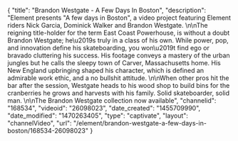{
    "title": "Brandon Westgate - A Few Days In Boston",
    "description": "Element presents \"A few days in Boston\", a video project featuring Element riders Nick Garcia, Dominick Walker and Brandon Westgate. \n\nThe reigning title-holder for the term East Coast Powerhouse, is without a doubt Brandon Westgate; he\u2019s truly in a class of his own. While power, pop, and innovation define his skateboarding, you won\u2019t find ego or bravado cluttering his success. His footage conveys a mastery of the urban jungles but he calls the sleepy town of Carver, Massachusetts home. His New England upbringing shaped his character, which is defined an admirable work ethic, and a no bullshit attitude. \n\nWhen other pros hit the bar after the session, Westgate heads to his wood shop to build bins for the cranberries he grows and harvests with his family. Solid skateboarder, solid man. \n\nThe Brandon Westgate collection now available",
    "channelid": "168534",
    "videoid": "26098023",
    "date_created": "1455709990",
    "date_modified": "1470263405",
    "type": "captivate",
    "layout": "channelVideo",
    "url": "\/element\/brandon-westgate-a-few-days-in-boston\/168534-26098023"
}